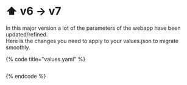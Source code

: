 # ⬆ v6 -> v7

In this major version a lot of the parameters of the webapp have been updated/refined.  \
Here is the changes you need to apply to your values.json to migrate smoothly. &#x20;



{% code title="values.yaml" %}
```
```
{% endcode %}
